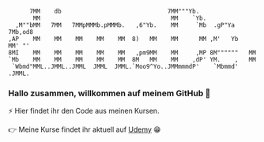 ```                                                                
      7MM    db                              7MM"""Yb.                     
       MM                                     MM    `Yb.                   
  ,M""bMM   7MM   7MMpMMMb.pMMMb.   ,6"Yb.    MM     `Mb  .gP"Ya   7Mb,od8 
,AP    MM    MM    MM    MM    MM  8)   MM    MM      MM ,M'   Yb   MM' "' 
8MI    MM    MM    MM    MM    MM   ,pm9MM    MM     ,MP 8M""""""   MM     
`Mb    MM    MM    MM    MM    MM  8M   MM    MM    ,dP' YM.    ,   MM     
 `Wbmd"MML..JMML..JMML  JMML  JMML.`Moo9^Yo..JMMmmmdP'    `Mbmmd' .JMML.   

```                                                                        

### Hallo zusammen, willkommen auf meinem GitHub 👋

⚡ Hier findet ihr den Code aus meinen Kursen.

👉 Meine Kurse findet ihr aktuell auf [Udemy](https://www.udemy.com/user/dimitri-derksen/) 😁

<!--
**dimader/dimader** is a ✨ _special_ ✨ repository because its `README.md` (this file) appears on your GitHub profile.

Here are some ideas to get you started:

- 🔭 I’m currently working on ...
- 🌱 I’m currently learning ...
- 👯 I’m looking to collaborate on ...
- 🤔 I’m looking for help with ...
- 💬 Ask me about ...
- 📫 How to reach me: ...
- 😄 Pronouns: ...
- ⚡ Fun fact: ...
-->
